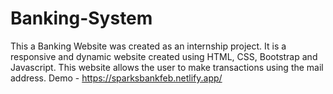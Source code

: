 # Banking-System
This a Banking Website was created as an internship project.
It is a responsive and dynamic website created using HTML, CSS, Bootstrap and Javascript. 
This website allows the user to make transactions using the mail address. 
Demo - https://sparksbankfeb.netlify.app/


